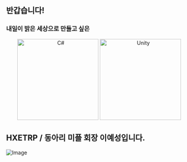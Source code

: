 ## 반갑습니다!
### 내일이 밝은 세상으로 만들고 싶은
<div align="center">
  <img src="https://upload.wikimedia.org/wikipedia/commons/4/4f/Csharp_Logo.png" alt="C#" width="220"/>
  <img src="https://upload.wikimedia.org/wikipedia/commons/c/c4/Unity_2021.svg" alt="Unity" width="220"/>
</div>

## HXETRP / 동아리 미플 회장 이예성입니다.
![Image](https://github.com/user-attachments/assets/4bae7578-3409-40b0-8978-0bc1a1f9f20e)
